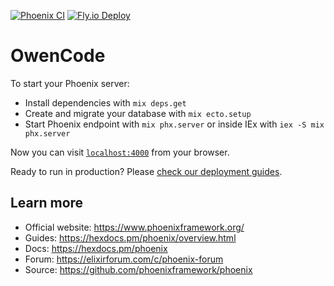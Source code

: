 [![Phoenix CI](https://github.com/type1fool/owencode/actions/workflows/phoenix.yml/badge.svg?branch=main)](https://github.com/type1fool/owencode/actions/workflows/phoenix.yml)
[![Fly.io Deploy](https://github.com/type1fool/owencode/actions/workflows/deploy.yml/badge.svg)](https://github.com/type1fool/owencode/actions/workflows/deploy.yml)

# OwenCode

To start your Phoenix server:

  * Install dependencies with `mix deps.get`
  * Create and migrate your database with `mix ecto.setup`
  * Start Phoenix endpoint with `mix phx.server` or inside IEx with `iex -S mix phx.server`

Now you can visit [`localhost:4000`](http://localhost:4000) from your browser.

Ready to run in production? Please [check our deployment guides](https://hexdocs.pm/phoenix/deployment.html).

## Learn more

  * Official website: https://www.phoenixframework.org/
  * Guides: https://hexdocs.pm/phoenix/overview.html
  * Docs: https://hexdocs.pm/phoenix
  * Forum: https://elixirforum.com/c/phoenix-forum
  * Source: https://github.com/phoenixframework/phoenix
